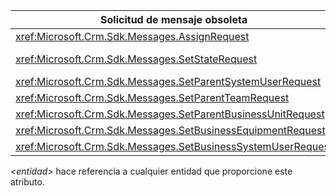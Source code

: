 |Solicitud de mensaje obsoleta|Atributo(s) para actualizar|  
|--------------------------------|-------------------------|  
|<xref:Microsoft.Crm.Sdk.Messages.AssignRequest>|*&lt;entidad&gt;*.`OwnerId`|  
|<xref:Microsoft.Crm.Sdk.Messages.SetStateRequest>|*&lt;entidad&gt;*.`StateCode`<br />*&lt;entidad&gt;*.`StatusCode`|
|<xref:Microsoft.Crm.Sdk.Messages.SetParentSystemUserRequest>|[SystemUser](../reference/entities/systemuser.md).[ParentSystemUserId](../reference/entities/systemuser.md#BKMK_ParentSystemUserId)|  
|<xref:Microsoft.Crm.Sdk.Messages.SetParentTeamRequest>|[Team](../reference/entities/team.md).[BusinessUnitId](../reference/entities/team.md#BKMK_BusinessUnitId)|  
|<xref:Microsoft.Crm.Sdk.Messages.SetParentBusinessUnitRequest>|[BusinessUnit](../reference/entities/businessunit.md).[ParentBusinessUnitId](../reference/entities/businessunit.md#BKMK_ParentBusinessUnitId)|  
|<xref:Microsoft.Crm.Sdk.Messages.SetBusinessEquipmentRequest>|[Equipment](/dynamics365/customer-engagement/developer/entities/equipment).[BusinessUnitId](/dynamics365/customer-engagement/developer/entities/equipment#BKMK_BusinessUnitId)|  
|<xref:Microsoft.Crm.Sdk.Messages.SetBusinessSystemUserRequest>|[SystemUser](../reference/entities/systemuser.md).[BusinessUnitId](../reference/entities/systemuser.md#BKMK_BusinessUnitId)|  
  
 *&lt;entidad>* hace referencia a cualquier entidad que proporcione este atributo.  